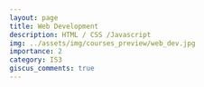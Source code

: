 ```yaml
---
layout: page
title: Web Development
description: HTML / CSS /Javascript
img: ../assets/img/courses_preview/web_dev.jpg
importance: 2
category: IS3
giscus_comments: true
---
```


